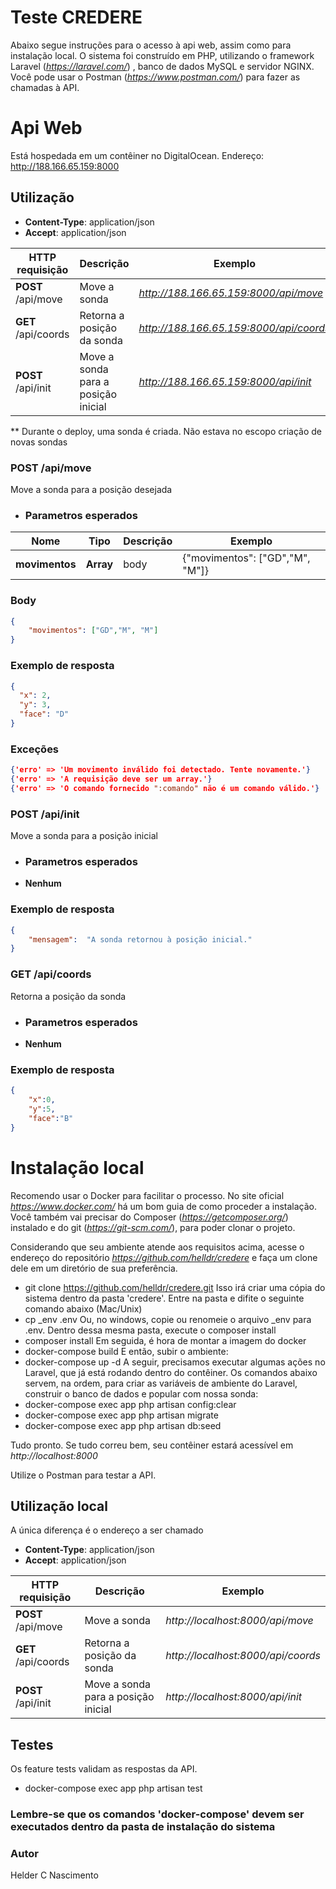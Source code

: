 # Teste CREDERE
Abaixo segue instruções para o acesso à api web, assim como para instalação local.
O sistema foi construído em PHP, utilizando o framework Laravel (*https://laravel.com/*) , banco de dados MySQL e servidor NGINX.
Você pode usar o Postman (*https://www.postman.com/*) para fazer as chamadas à API.

# Api Web

Está hospedada em um contêiner no DigitalOcean.
Endereço: http://188.166.65.159:8000 

## Utilização

- **Content-Type**: application/json
 - **Accept**: application/json

HTTP requisição | Descrição | Exemplo
------------- | ------------- | -------------
**POST** /api/move | Move a sonda | *http://188.166.65.159:8000/api/move*
**GET** /api/coords | Retorna a posição da sonda | *http://188.166.65.159:8000/api/coords*
**POST** /api/init | Move a sonda para a posição inicial | *http://188.166.65.159:8000/api/init*


** Durante o deploy, uma sonda é criada. Não estava no escopo criação de novas sondas

### **POST** /api/move
Move a sonda para a posição desejada

- ### Parametros esperados

Nome | Tipo | Descrição | Exemplo
------------- | ------------- | ------------- | -------------
 **movimentos** | **Array** | body | {"movimentos": ["GD","M", "M"]}

### Body
```json
{
    "movimentos": ["GD","M", "M"]
}
```
### Exemplo de resposta
```json
{
  "x": 2,
  "y": 3,
  "face": "D"
}
```
### Exceções
```json
{'erro' => 'Um movimento inválido foi detectado. Tente novamente.'}
{'erro' => 'A requisição deve ser um array.'}
{'erro' => 'O comando fornecido ":comando" não é um comando válido.'}

```

### **POST** /api/init
Move a sonda para a posição inicial

- ### Parametros esperados

- **Nenhum**

### Exemplo de resposta
```json
{
    "mensagem":  "A sonda retornou à posição inicial."
}
```

### **GET** /api/coords
Retorna a posição da sonda

- ### Parametros esperados

- **Nenhum**

### Exemplo de resposta
```json
{
    "x":0,
    "y":5,
    "face":"B"
}
```


##

# Instalação local
Recomendo usar o Docker para facilitar o processo. No site oficial *https://www.docker.com/* há um bom guia de como proceder a instalação.
Você também vai precisar do Composer (*https://getcomposer.org/*) instalado e do git (*https://git-scm.com/*), para poder clonar o projeto. 


Considerando que seu ambiente atende aos requisitos acima, acesse o endereço do repositório *https://github.com/helldr/credere* e faça um clone dele em um diretório de sua preferência.

- git clone https://github.com/helldr/credere.git
Isso irá criar uma cópia do sistema dentro da pasta 'credere'. Entre na pasta e difite o seguinte comando abaixo (Mac/Unix)
- cp _env .env
Ou, no windows, copie ou renomeie o arquivo _env para .env. Dentro dessa mesma pasta, execute o composer install
- composer install
Em seguida, é hora de montar a imagem do docker
- docker-compose build
E então, subir o ambiente:
- docker-compose up -d
A seguir, precisamos executar algumas ações no Laravel, que já está rodando dentro do contêiner. Os comandos abaixo servem, na ordem, para criar as variáveis de ambiente do Laravel, construir o banco de dados e popular com nossa sonda:
- docker-compose exec app php artisan config:clear
- docker-compose exec app php artisan migrate
- docker-compose exec app php artisan db:seed

Tudo pronto. Se tudo correu bem, seu contêiner estará acessível em *http://localhost:8000*

Utilize o Postman para testar a API.

## Utilização local

A única diferença é o endereço a ser chamado

- **Content-Type**: application/json
 - **Accept**: application/json

HTTP requisição | Descrição | Exemplo
------------- | ------------- | -------------
**POST** /api/move | Move a sonda | *http://localhost:8000/api/move*
**GET** /api/coords | Retorna a posição da sonda | *http://localhost:8000/api/coords*
**POST** /api/init | Move a sonda para a posição inicial | *http://localhost:8000/api/init*


## Testes

Os feature tests validam as respostas da API.  
- docker-compose exec app php artisan test

### Lembre-se que os comandos 'docker-compose' devem ser executados dentro da pasta de instalação do sistema


### Autor
Helder C Nascimento